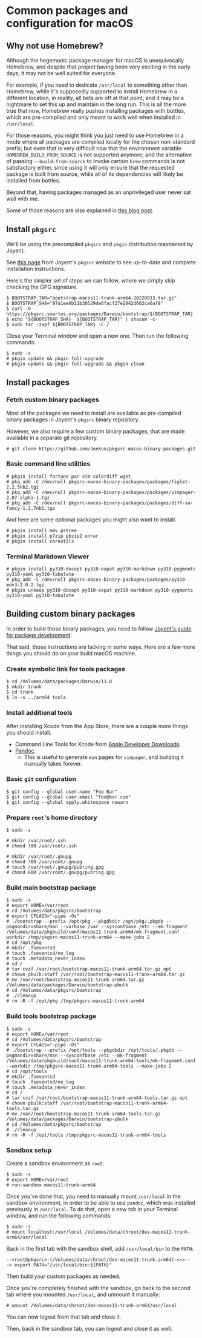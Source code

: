 # Common packages and configuration for macOS

## Why not use Homebrew?

Although the hegemonic package manager for macOS is unequivocally Homebrew, and despite that project having been very exciting in the early days, it may not be well suited for everyone.

For example, if you need to dedicate `/usr/local` to something other than Homebrew, while it's supposedly supported to install Homebrew in a different location, in reality, all bets are off at that point, and it may be a nightmare to set this up and maintain in the long run. This is all the more true that now, Homebrew really pushes installing packages with bottles, which are pre-compiled and only meant to work well when installed in `/usr/local`.

For those reasons, you might think you just need to use Homebrew in a mode where all packages are compiled locally for the chosen non-standard prefix; but even that is very difficult now that the environment variable `HOMEBREW_BUILD_FROM_SOURCE` is not supported anymore; and the alternative of passing `--build-from-source` to invoke certain `brew` commands is not satisfactory either, since using it will only ensure that the requested package is built from source, while all of its dependencies will likely be installed from bottles.

Beyond that, having packages managed as an unprivileged user never sat well with me.

Some of those reasons are also explained in [this blog post](https://derflounder.wordpress.com/2015/04/23/installing-joyents-pkgsrc-package-manager-on-os-x/).


## Install `pkgsrc`

We'll be using the precompiled `pkgsrc` and `pkgin` distribution maintained by Joyent.

See [this page](https://pkgsrc.joyent.com/install-on-osx/) from Joyent's `pkgsrc` website to see up-to-date and complete installation instructions.

Here's the simpler set of steps we can follow, where we simply skip checking the GPG signature.

```
$ BOOTSTRAP_TAR="bootstrap-macos11-trunk-arm64-20220913.tar.gz"
$ BOOTSTRAP_SHA="97a1ee6b11b30529de6facf27e2042d602ca6af8"
$ curl -O https://pkgsrc.smartos.org/packages/Darwin/bootstrap/${BOOTSTRAP_TAR}
$ echo "${BOOTSTRAP_SHA}  ${BOOTSTRAP_TAR}" | shasum -c-
$ sudo tar -zxpf ${BOOTSTRAP_TAR} -C /
```

Close your Terminal window and open a new one. Then run the following commands:

```
$ sudo -s
# pkgin update && pkgin full-upgrade
# pkgin update && pkgin full-upgrade && pkgin clean
```


## Install packages

### Fetch custom binary packages

Most of the packages we need to install are available as pre-compiled binary packages in Joyent's `pkgsrc` binary repository.

However, we also require a few custom binary packages, that are made available in a separate git repository.

```
# git clone https://github.com/JoeKun/pkgsrc-macos-binary-packages.git
```

### Basic command line utilities

```
# pkgin install fortune par vim colordiff wget
# pkg_add -C /dev/null pkgsrc-macos-binary-packages/packages/figlet-2.2.5nb2.tgz
# pkg_add -C /dev/null pkgsrc-macos-binary-packages/packages/vimpager-2.07-alpha-1.tgz
# pkg_add -C /dev/null pkgsrc-macos-binary-packages/packages/diff-so-fancy-1.2.7nb1.tgz
```

And here are some optional packages you might also want to install.

```
# pkgin install mmv pstree
# pkgin install p7zip pbzip2 unrar
# pkgin install coreutils
```

### Terminal Markdown Viewer

```
# pkgin install py310-docopt py310-expat py310-markdown py310-pygments py310-yaml py310-tabulate
# pkg_add -C /dev/null pkgsrc-macos-binary-packages/packages/py310-mdv3-2.0.2.tgz
# pkgin unkeep py310-docopt py310-expat py310-markdown py310-pygments py310-yaml py310-tabulate
```


## Building custom binary packages

In order to build those binary packages, you need to follow [Joyent's guide for package development](https://github.com/joyent/pkgsrc/wiki/pkgdev:setup).

That said, those instructions are lacking in some ways. Here are a few more things you should do on your build macOS machine.

### Create symbolic link for tools packages

```
$ cd /Volumes/data/packages/Darwin/11.0
$ mkdir trunk
$ cd trunk
$ ln -s ../arm64 tools
```

### Install additional tools

After installing Xcode from the App Store, there are a couple more things you should install.

 - Command Line Tools for Xcode from [Apple Developer Downloads](https://developer.apple.com/downloads/).
 - [Pandoc](https://www.pandoc.org/).
	 - This is useful to generate `man` pages for `vimpager`, and building it manually takes forever.

### Basic `git` configuration

```
$ git config --global user.name "Foo Bar"
$ git config --global user.email "foo@bar.com"
$ git config --global apply.whitespace nowarn
```

### Prepare `root`'s home directory

```
$ sudo -s

# mkdir /var/root/.ssh
# chmod 700 /var/root/.ssh

# mkdir /var/root/.gnupg
# chmod 700 /var/root/.gnupg
# touch /var/root/.gnupg/pubring.gpg
# chmod 600 /var/root/.gnupg/pubring.gpg
```

### Build main bootstrap package

```
$ sudo -s
# export HOME=/var/root
# cd /Volumes/data/pkgsrc/bootstrap
# export CFLAGS="-pipe -Os"
# ./bootstrap --prefix /opt/pkg --pkgdbdir /opt/pkg/.pkgdb --pkgmandir=share/man --varbase /var --sysconfbase /etc --mk-fragment /Volumes/data/pkgbuild/conf/macos11-trunk-arm64/mk-fragment.conf --workdir /tmp/pkgsrc-macos11-trunk-arm64 --make-jobs 2
# cd /opt/pkg
# mkdir .fseventsd
# touch .fseventsd/no_log
# touch .metadata_never_index
# cd /
# tar cvzf /var/root/bootstrap-macos11-trunk-arm64.tar.gz opt
# chown pbulk:staff /var/root/bootstrap-macos11-trunk-arm64.tar.gz
# mv /var/root/bootstrap-macos11-trunk-arm64.tar.gz /Volumes/data/packages/Darwin/bootstrap-pbulk
# cd /Volumes/data/pkgsrc/bootstrap
# ./cleanup
# rm -R -f /opt/pkg /tmp/pkgsrc-macos11-trunk-arm64
```

### Build tools bootstrap package

```
$ sudo -s
# export HOME=/var/root
# cd /Volumes/data/pkgsrc/bootstrap
# export CFLAGS="-pipe -Os"
# ./bootstrap --prefix /opt/tools --pkgdbdir /opt/tools/.pkgdb --pkgmandir=share/man --sysconfbase /etc --mk-fragment /Volumes/data/pkgbuild/conf/macos11-trunk-arm64-tools/mk-fragment.conf --workdir /tmp/pkgsrc-macos11-trunk-arm64-tools --make-jobs 2
# cd /opt/tools
# mkdir .fseventsd
# touch .fseventsd/no_log
# touch .metadata_never_index
# cd /
# tar cvzf /var/root/bootstrap-macos11-trunk-arm64-tools.tar.gz opt
# chown pbulk:staff /var/root/bootstrap-macos11-trunk-arm64-tools.tar.gz
# mv /var/root/bootstrap-macos11-trunk-arm64-tools.tar.gz /Volumes/data/packages/Darwin/bootstrap-pbulk
# cd /Volumes/data/pkgsrc/bootstrap
# ./cleanup
# rm -R -f /opt/tools /tmp/pkgsrc-macos11-trunk-arm64-tools
```

### Sandbox setup

Create a sandbox environment as `root`:

```
$ sudo -s
# export HOME=/var/root
# run-sandbox macos11-trunk-arm64
```

Once you've done that, you need to manually mount `/usr/local` in the sandbox environment, in order to be able to use `pandoc`, which was installed previously in `/usr/local`. To do that, open a new tab in your Terminal window, and run the following commands:

```
$ sudo -s
# mount localhost:/usr/local /Volumes/data/chroot/dev-macos11-trunk-arm64/usr/local
```

Back in the first tab with the sandbox shell, add `/usr/local/bin` to the `PATH`:

```
--<root@pkgsrc>-(/Volumes/data/chroot/dev-macos11-trunk-arm64)-<~>--
-> export PATH="/usr/local/bin:${PATH}"
```

Then build your custom packages as needed.

Once you're completely finished with the sandbox, go back to the second tab where you mounted `/usr/local`, and unmount it manually:

```
# umount /Volumes/data/chroot/dev-macos11-trunk-arm64/usr/local
```

You can now logout from that tab and close it.

Then, back in the sandbox tab, you can logout and close it as well.

